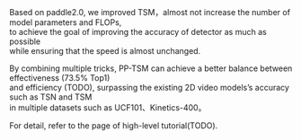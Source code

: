Based on paddle2.0, we improved TSM，almost not increase the number of model parameters and FLOPs,   
to achieve the goal of improving the accuracy of detector as much as possible   
while ensuring that the speed is almost unchanged.   

By combining multiple tricks, PP-TSM can achieve a better balance between effectiveness (73.5% Top1)   
and efficiency (TODO), surpassing the existing 2D video models’s accuracy such as TSN and TSM  
in multiple datasets such as UCF101、Kinetics-400。  

For detail, refer to the page of high-level tutorial(TODO).
